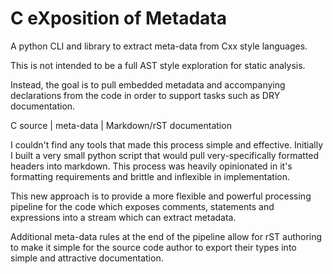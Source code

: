 # C eXposition of Metadata

A python CLI and library to extract meta-data from Cxx style languages.

This is not intended to be a full AST style exploration for static analysis. 

Instead, the goal is to pull embedded metadata and accompanying declarations from the code in order to support tasks such as DRY documentation.

C source | meta-data | Markdown/rST documentation

I couldn't find any tools that made this process simple and effective. Initially I built a very small python script
that would pull very-specifically formatted headers into markdown. This process was heavily opinionated in it's formatting
requirements and brittle and inflexible in implementation. 

This new approach is to provide a more flexible and powerful processing pipeline for the code which exposes comments, 
statements and expressions into a stream which can extract metadata.

Additional meta-data rules at the end of the pipeline allow for rST authoring to make it simple for the source code author to export 
their types into simple and attractive documentation.

